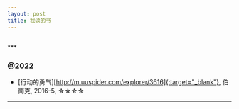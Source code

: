 ```yaml
---
layout: post
title: 我读的书
---
```

<h2 id="top"></h2>
***

### @2022

*   [行动的勇气][http://m.uuspider.com/explorer/3616]{:target="_blank"}, 伯南克, 2016-5, ☆☆☆☆



***
